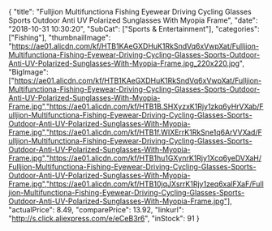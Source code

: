 {
	"title": "Fulljion Multifunctiona Fishing Eyewear Driving Cycling Glasses Sports Outdoor Anti UV Polarized Sunglasses With Myopia Frame",
	"date": "2018-10-31 10:30:20",
	"SubCat": ["Sports & Entertainment"],
	"categories": ["Fishing"],
	"thumbnailImage": "https://ae01.alicdn.com/kf/HTB1KAeGXDHuK1RkSndVq6xVwpXat/Fulljion-Multifunctiona-Fishing-Eyewear-Driving-Cycling-Glasses-Sports-Outdoor-Anti-UV-Polarized-Sunglasses-With-Myopia-Frame.jpg_220x220.jpg",
	"BigImage": ["https://ae01.alicdn.com/kf/HTB1KAeGXDHuK1RkSndVq6xVwpXat/Fulljion-Multifunctiona-Fishing-Eyewear-Driving-Cycling-Glasses-Sports-Outdoor-Anti-UV-Polarized-Sunglasses-With-Myopia-Frame.jpg","https://ae01.alicdn.com/kf/HTB1B.SHXyzxK1Rjy1zkq6yHrVXab/Fulljion-Multifunctiona-Fishing-Eyewear-Driving-Cycling-Glasses-Sports-Outdoor-Anti-UV-Polarized-Sunglasses-With-Myopia-Frame.jpg","https://ae01.alicdn.com/kf/HTB1f.WIXErrK1RkSne1q6ArVVXad/Fulljion-Multifunctiona-Fishing-Eyewear-Driving-Cycling-Glasses-Sports-Outdoor-Anti-UV-Polarized-Sunglasses-With-Myopia-Frame.jpg","https://ae01.alicdn.com/kf/HTB1hu1GXynrK1Rjy1Xcq6yeDVXaH/Fulljion-Multifunctiona-Fishing-Eyewear-Driving-Cycling-Glasses-Sports-Outdoor-Anti-UV-Polarized-Sunglasses-With-Myopia-Frame.jpg","https://ae01.alicdn.com/kf/HTB10jqJXsrrK1Rjy1zeq6xalFXaF/Fulljion-Multifunctiona-Fishing-Eyewear-Driving-Cycling-Glasses-Sports-Outdoor-Anti-UV-Polarized-Sunglasses-With-Myopia-Frame.jpg"],
	"actualPrice": 8.49,
	"comparePrice": 13.92,
	"linkurl": "http://s.click.aliexpress.com/e/eCeB3r6",
	"inStock": 91
}
